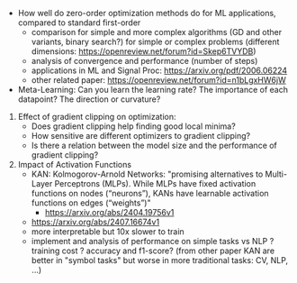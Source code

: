 - How well do zero-order optimization methods do for ML applications, compared to standard first-order
    - comparison for simple and more complex algorithms (GD and other variants, binary search?) for simple or complex problems (different dimensions: https://openreview.net/forum?id=Skep6TVYDB)
    - analysis of convergence and performance (number of steps)
    - applications in ML and Signal Proc: https://arxiv.org/pdf/2006.06224
    - other related paper: https://openreview.net/forum?id=n1bLgxHW6jW
- Meta-Learning: Can you learn the learning rate? The importance of each datapoint? The direction or
curvature?
1) Effect of gradient clipping on optimization:
   - Does gradient clipping help finding good local minima? 
   - How sensitive are different optimizers to gradient clipping?
   - Is there a relation between the model size and the performance of gradient clipping?
2) Impact of Activation Functions
    - KAN: Kolmogorov-Arnold Networks: "promising alternatives to Multi-Layer Perceptrons (MLPs). While MLPs have fixed activation functions on nodes (“neurons”), KANs have learnable activation functions on edges (“weights”)"
        - https://arxiv.org/abs/2404.19756v1
    - https://arxiv.org/abs/2407.16674v1
    - more interpretable but 10x slower to train
    - implement and analysis of performance on simple tasks vs NLP ? training cost ? accuracy and f1-score? (from other paper KAN are better in "symbol tasks" but worse in more traditional tasks: CV, NLP, ...)

